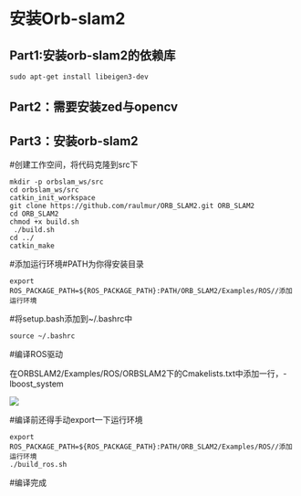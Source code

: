 # 安装Orb-slam2 

## **Part1:安装orb-slam2的依赖库** 

```
sudo apt-get install libeigen3-dev 
```

 

## **Part2：需要安装zed与opencv** 

 

## **Part3：安装orb-slam2** 

\#创建工作空间，将代码克隆到src下 

```
mkdir -p orbslam_ws/src 
cd orbslam_ws/src 
catkin_init_workspace 
git clone https://github.com/raulmur/ORB_SLAM2.git ORB_SLAM2 
cd ORB_SLAM2 
chmod +x build.sh 
 ./build.sh 
cd ../ 
catkin_make 
```

 

\#添加运行环境#PATH为你得安装目录 

```
export ROS_PACKAGE_PATH=${ROS_PACKAGE_PATH}:PATH/ORB_SLAM2/Examples/ROS//添加运行环境 
```

 

\#将setup.bash添加到~/.bashrc中 

```
source ~/.bashrc 
```

 

\#编译ROS驱动 

在ORBSLAM2/Examples/ROS/ORBSLAM2下的Cmakelists.txt中添加一行，-lboost_system

![](/home/hanlin/git-repository/slam-study-note/slam_config/media/GetImage2.png)



#编译前还得手动export一下运行环境 

```
export ROS_PACKAGE_PATH=${ROS_PACKAGE_PATH}:PATH/ORB_SLAM2/Examples/ROS//添加运行环境 
./build_ros.sh 
```

\#编译完成 

 